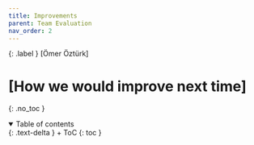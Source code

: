 ```yaml
---
title: Improvements
parent: Team Evaluation
nav_order: 2
---
```


{: .label }
[Ömer Öztürk]

# [How we would improve next time]
{: .no_toc }

<details open markdown="block">
{: .text-delta }
<summary>Table of contents</summary>
+ ToC
{: toc }
</details>
